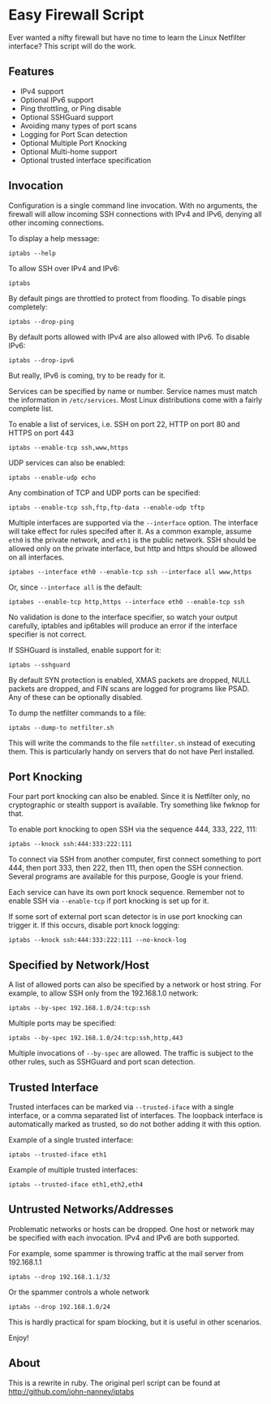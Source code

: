 
Easy Firewall Script
====================

Ever wanted a nifty firewall but have no time to learn the Linux Netfilter interface? This script will do the work.

Features
--------

* IPv4 support
* Optional IPv6 support
* Ping throttling, or Ping disable
* Optional SSHGuard support
* Avoiding many types of port scans
* Logging for Port Scan detection
* Optional Multiple Port Knocking
* Optional Multi-home support
* Optional trusted interface specification

Invocation
----------

Configuration is a single command line invocation. With no arguments, the firewall will allow incoming SSH connections with IPv4 and IPv6, denying all other incoming connections.

To display a help message:

	iptabs --help

To allow SSH over IPv4 and IPv6:

	iptabs

By default pings are throttled to protect from flooding. To disable pings completely:

	iptabs --drop-ping

By default ports allowed with IPv4 are also allowed with IPv6. To disable IPv6:

	iptabs --drop-ipv6

But really, IPv6 is coming, try to be ready for it.

Services can be specified by name or number. Service names must match the information in `/etc/services`. Most Linux distributions come with a fairly complete list.

To enable a list of services, i.e. SSH on port 22, HTTP on port 80 and HTTPS on port 443

	iptabs --enable-tcp ssh,www,https

UDP services can also be enabled:

	iptabs --enable-udp echo

Any combination of TCP and UDP ports can be specified:

	iptabs --enable-tcp ssh,ftp,ftp-data --enable-udp tftp

Multiple interfaces are supported via the `--interface` option. The interface will take effect for rules specifed after it. As a common example, assume `eth0` is the private network, and `eth1` is the public network. SSH should be allowed only on the private interface, but http and https should be allowed on all interfaces.

	iptabes --interface eth0 --enable-tcp ssh --interface all www,https

Or, since `--interface all` is the default:

	iptabes --enable-tcp http,https --interface eth0 --enable-tcp ssh

No validation is done to the interface specifier, so watch your output carefully, iptables and ip6tables will produce an error if the interface specifier is not correct.

If SSHGuard is installed, enable support for it:

	iptabs --sshguard

By default SYN protection is enabled, XMAS packets are dropped, NULL packets are dropped, and FIN scans are logged for programs like PSAD. Any of these can be optionally disabled.

To dump the netfilter commands to a file:

	iptabs --dump-to netfilter.sh

This will write the commands to the file `netfilter.sh` instead of executing them. This is particularly handy on servers that do not have Perl installed.

Port Knocking
-------------

Four part port knocking can also be enabled. Since it is Netfilter only, no cryptographic or stealth support is available. Try something like fwknop for that.

To enable port knocking to open SSH via the sequence 444, 333, 222, 111:

	iptabs --knock ssh:444:333:222:111

To connect via SSH from another computer, first connect something to port 444, then port 333, then 222, then 111, then open the SSH connection. Several programs are available for this purpose, Google is your friend.

Each service can have its own port knock sequence. Remember not to enable SSH via `--enable-tcp` if port knocking is set up for it.

If some sort of external port scan detector is in use port knocking can trigger it. If this occurs, disable port knock logging:

	iptabs --knock ssh:444:333:222:111 --no-knock-log

Specified by Network/Host
-------------------------

A list of allowed ports can also be specified by a network or host string. For example, to allow SSH only from the 192.168.1.0 network:

	iptabs --by-spec 192.168.1.0/24:tcp:ssh

Multiple ports may be specified:

	iptabs --by-spec 192.168.1.0/24:tcp:ssh,http,443

Multiple invocations of `--by-spec` are allowed. The traffic is subject to the other rules, such as SSHGuard and port scan detection.

Trusted Interface
-----------------

Trusted interfaces can be marked via `--trusted-iface` with a single interface, or a comma separated list of interfaces. The loopback interface is automatically marked as trusted, so do not bother adding it with this option.

Example of a single trusted interface:

	iptabs --trusted-iface eth1

Example of multiple trusted interfaces:

	iptabs --trusted-iface eth1,eth2,eth4

Untrusted Networks/Addresses
----------------------------

Problematic networks or hosts can be dropped. One host or network may be specified with each invocation. IPv4 and IPv6 are both supported.

For example, some spammer is throwing traffic at the mail server from 192.168.1.1

    iptabs --drop 192.168.1.1/32

Or the spammer controls a whole network

    iptabs --drop 192.168.1.0/24

This is hardly practical for spam blocking, but it is useful in other scenarios.

Enjoy!

About
-----

This is a rewrite in ruby. The original perl script can be found at http://github.com/john-nanney/iptabs
